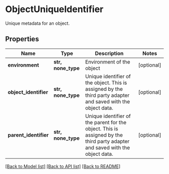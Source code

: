 # ObjectUniqueIdentifier

Unique metadata for an object.

## Properties
Name | Type | Description | Notes
------------ | ------------- | ------------- | -------------
**environment** | **str, none_type** | Environment of the object | [optional] 
**object_identifier** | **str, none_type** | Unique identifier of the object. This is assigned by the third party adapter and saved with the object data. | [optional] 
**parent_identifier** | **str, none_type** | Unique identifier of the parent for the object. This is assigned by the third party adapter and saved with the object data. | [optional] 

[[Back to Model list]](../README.md#documentation-for-models) [[Back to API list]](../README.md#documentation-for-api-endpoints) [[Back to README]](../README.md)


